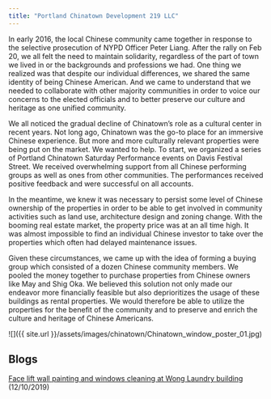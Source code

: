 ```yaml
---
title: "Portland Chinatown Development 219 LLC"
---
```


In early 2016, the local Chinese community came together in response to the selective prosecution of NYPD Officer Peter Liang. After the rally on Feb 20, we all felt the need to maintain solidarity, regardless of the part of town we lived in or the backgrounds and professions we had. One thing we realized was that despite our individual differences, we shared the same identity of being Chinese American. And we came to understand that we needed to collaborate with other majority communities in order to voice our concerns to the elected officials and to better preserve our culture and heritage as one unified community.

We all noticed the gradual decline of Chinatown’s role as a cultural center in recent years. Not long ago, Chinatown was the go-to place for an immersive Chinese experience. But more and more culturally relevant properties were being put on the market. We wanted to help. To start, we organized a series of Portland Chinatown Saturday Performance events on Davis Festival Street. We received overwhelming support from all Chinese performing groups as well as ones from other communities. The performances received positive feedback and were successful on all accounts.

In the meantime, we knew it was necessary to persist some level of Chinese ownership of the properties in order to be able to get involved in community activities such as land use, architecture design and zoning change. With the booming real estate market, the property price was at an all time high. It was almost impossible to find an individual Chinese investor to take over the properties which often had delayed maintenance issues.

Given these circumstances, we came up with the idea of forming a buying group which consisted of a dozen Chinese community members. We pooled the money together to purchase properties from Chinese owners like May and Shig Oka. We believed this solution not only made our endeavor more financially feasible but also deprioritizes the usage of these buildings as rental properties. We would therefore be able to utilize the properties for the benefit of the community and to preserve and enrich the culture and heritage of Chinese Americans.

![]({{ site.url }}/assets/images/chinatown/Chinatown_window_poster_01.jpg)

## Blogs

[Face lift wall painting and windows cleaning at Wong Laundry building](http://pdxchinese.org/wong_laundry_facelit__fall_2019/) (12/10/2019)
